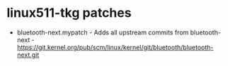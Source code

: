 # linux511-tkg patches

- bluetooth-next.mypatch - Adds all upstream commits from bluetooth-next - https://git.kernel.org/pub/scm/linux/kernel/git/bluetooth/bluetooth-next.git
